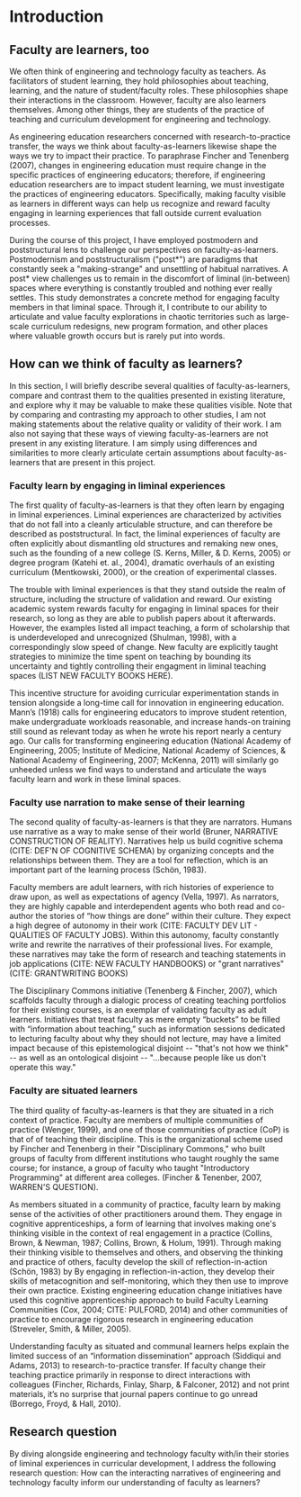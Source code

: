 Introduction
================

Faculty are learners, too
----------------------------

We often think of engineering and technology faculty as teachers. As facilitators of student learning, they hold philosophies about teaching, learning, and the nature of student/faculty roles. These philosophies shape their interactions in the classroom. However, faculty are also learners themselves. Among other things, they are students of the practice of teaching and curriculum development for engineering and technology.

As engineering education researchers concerned with research-to-practice transfer, the ways we think about faculty-as-learners likewise shape the ways we try to impact their practice. To paraphrase Fincher and Tenenberg (2007), changes in engineering education must require change in the specific practices of engineering educators; therefore, if engineering education researchers are to impact student learning, we must investigate the practices of engineering educators. Specifically, making faculty visible as learners in different ways can help us recognize and reward faculty engaging in learning experiences that fall outside current evaluation processes.

During the course of this project, I have employed postmodern and poststructural lens to challenge our perspectives on faculty-as-learners. Postmodernism and poststructuralism ("post\*") are paradigms that constantly seek a "making-strange" and unsettling of habitual narratives. A post* view challenges us to remain in the discomfort of liminal (in-between) spaces where everything is constantly troubled and nothing ever really settles. This study demonstrates a concrete method for engaging faculty members in that liminal space. Through it, I contribute to our ability to articulate and value faculty explorations in chaotic territories such as large-scale curriculum redesigns, new program formation, and other places where valuable growth occurs but is rarely put into words.

How can we think of faculty as learners?
------------------------------------------

In this section, I will briefly describe several qualities of faculty-as-learners, compare and contrast them to the qualities presented in existing literature, and explore why it may be valuable to make these qualities visible. Note that by comparing and contrasting my approach to other studies, I am not making statements about the relative quality or validity of their work. I am also not saying that these ways of viewing faculty-as-learners are not present in any existing literature. I am simply using differences and similarities to more clearly articulate certain assumptions about faculty-as-learners that are present in this project.

### Faculty learn by engaging in liminal experiences

The first quality of faculty-as-learners is that they often learn by engaging in liminal experiences. Liminal experiences are characterized by activities that do not fall into a cleanly articulable structure, and can therefore be described as poststructural. In fact, the liminal experiences of faculty are often explicitly about dismantling old structures and remaking new ones, such as the founding of a new college (S. Kerns, Miller, & D. Kerns, 2005) or degree program (Katehi et. al., 2004), dramatic overhauls of an existing curriculum (Mentkowski, 2000), or the creation of experimental classes.

The trouble with liminal experiences is that they stand outside the realm of structure, including the structure of validation and reward. Our existing academic system rewards faculty for engaging in liminal spaces for their research, so long as they are able to publish papers about it afterwards. However, the examples listed all impact teaching, a form of scholarship that is underdeveloped and unrecognized (Shulman, 1998), with a correspondingly slow speed of change. New faculty are explicitly taught strategies to minimize the time spent on teaching by bounding its uncertainty and tightly controlling their engagment in liminal teaching spaces (LIST NEW FACULTY BOOKS HERE).

This incentive structure for avoiding curricular experimentation stands in tension alongside a long-time call for innovation in engineering education. Mann’s (1918) calls for engineering educators to improve student retention, make undergraduate workloads reasonable, and increase hands-on training still sound as relevant today as when he wrote his report nearly a century ago. Our calls for transforming engineering education (National Academy of Engineering, 2005; Institute of Medicine, National Academy of Sciences, & National Academy of Engineering, 2007; McKenna, 2011) will similarly go unheeded unless we find ways to understand and articulate the ways faculty learn and work in these liminal spaces.

### Faculty use narration to make sense of their learning

The second quality of faculty-as-learners is that they are narrators. Humans use narrative as a way to make sense of their world (Bruner, NARRATIVE CONSTRUCTION OF REALITY). Narratives help us build cognitive schema (CITE: DEF'N OF COGNITIVE SCHEMA) by organizing concepts and the relationships between them. They are a tool for reflection, which is an important part of the learning process (Schön, 1983).

Faculty members are adult learners, with rich histories of experience to draw upon, as well as expectations of agency (Vella, 1997). As narrators, they are highly capable and interdependent agents who both read and co-author the stories of “how things are done” within their culture. They expect a high degree of autonomy in their work (CITE: FACULTY DEV LIT - QUALITIES OF FACULTY JOBS). Within this autonomy, faculty constantly write and rewrite the narratives of their professional lives. For example, these narratives may take the form of research and teaching statements in job applications (CITE: NEW FACULTY HANDBOOKS) or "grant narratives" (CITE: GRANTWRITING BOOKS) 

The Disciplinary Commons initiative (Tenenberg & Fincher, 2007), which scaffolds faculty through a dialogic process of creating teaching portfolios for their existing courses, is an exemplar of validating faculty as adult learners. Initiatives that treat faculty as mere empty “buckets” to be filled with “information about teaching,” such as information sessions dedicated to lecturing faculty about why they should not lecture, may have a limited impact because of this epistemological disjoint -- "that's not how we think" -- as well as an ontological disjoint -- "...because people like us don't operate this way."

### Faculty are situated learners

The third quality of faculty-as-learners is that they are situated in a rich context of practice. Faculty are members of multiple communities of practice (Wenger, 1999), and one of those communities of practice (CoP) is that of of teaching their discipline. This is the organizational scheme used by Fincher and Tenenberg in their "Disciplinary Commons," who built groups of faculty from different institutions who taught roughly the same course; for instance, a group of faculty who taught "Introductory Programming" at different area colleges. (Fincher & Tenenber, 2007, WARREN'S QUESTION). 

As members situated in a community of practice, faculty learn by making sense of the activities of other practitioners around them. They engage in cognitive apprenticeships, a form of learning that involves making one's thinking visible in the context of real engagement in a practice (Collins, Brown, & Newman, 1987; Collins, Brown, & Holum, 1991). Through making their thinking visible to themselves and others, and observing the thinking and practice of others, faculty develop the skill of reflection-in-action (Schön, 1983) by  By engaging in reflection-in-action, they develop their skills of metacognition and self-monitoring, which they then use to improve their own practice. Existing engineering education change initiatives have used this cognitive apprenticeship approach to build Faculty Learning Communities (Cox, 2004; CITE: PULFORD, 2014) and other communities of practice to encourage rigorous research in engineering education (Streveler, Smith, & Miller, 2005).

Understanding faculty as situated and communal learners helps explain the limited success of an “information dissemination” approach (Siddiqui and Adams, 2013) to research-to-practice transfer. If faculty change their teaching practice primarily in response to direct interactions with colleagues (Fincher, Richards, Finlay, Sharp, & Falconer, 2012) and not print materials, it’s no surprise that journal papers continue to go unread (Borrego, Froyd, & Hall, 2010).

Research question
-----------------------

By diving alongside engineering and technology faculty with/in their stories of liminal experiences in curricular development, I address the following research question: How can the interacting narratives of engineering and technology faculty inform our understanding of faculty as learners?
